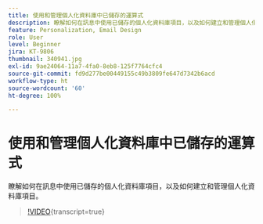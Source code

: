 ```yaml
---
title: 使用和管理個人化資料庫中已儲存的運算式
description: 瞭解如何在訊息中使用已儲存的個人化資料庫項目，以及如何建立和管理個人化資料庫項目。
feature: Personalization, Email Design
role: User
level: Beginner
jira: KT-9806
thumbnail: 340941.jpg
exl-id: 9ae24064-11a7-4fa0-8eb8-125f7764cfc4
source-git-commit: fd9d277be00449155c49b3809fe647d7342b6acd
workflow-type: ht
source-wordcount: '60'
ht-degree: 100%

---
```


# 使用和管理個人化資料庫中已儲存的運算式

瞭解如何在訊息中使用已儲存的個人化資料庫項目，以及如何建立和管理個人化資料庫項目。

>[!VIDEO](https://video.tv.adobe.com/v/340941?quality=12&learn=on){transcript=true}
